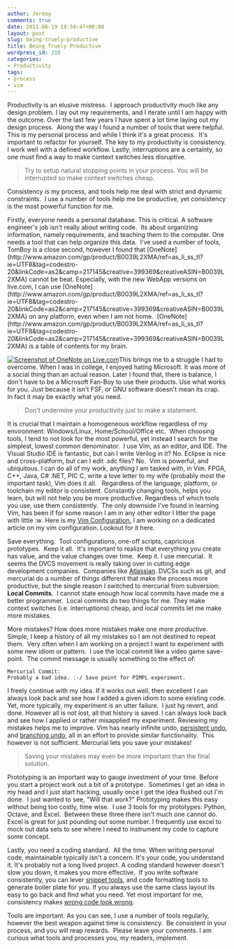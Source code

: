 ```yaml
---
author: Jeremy
comments: true
date: 2011-06-19 18:59:47+00:00
layout: post
slug: being-truely-productive
title: Being Truely Productive
wordpress_id: 219
categories:
- Productivity
tags:
- process
- vim
---
```


Productivity is an elusive mistress.  I approach productivity much like any design problem. I lay out my requirements, and I iterate until I am happy with the outcome. Over the last few years I have spent a lot time laying out my design process.  Along the way I found a number of tools that were helpful.  This is my personal process and while I think it's a great process.  It's important to refactor for yourself. The key to my productivity is consistency. I work well with a defined workflow. Lastly, interruptions are a certainty, so one must find a way to make context switches less disruptive.


<blockquote>Try to setup natural stopping points in your process. You will be interrupted so make context switches cheap.</blockquote>


Consistency _is_ my process, and tools help me deal with strict and dynamic constraints.  I use a number of tools help me be productive, yet consistency is the most powerful function for me.

<!-- more -->Firstly, everyone needs a personal database. This is critical. A software engineer's job isn't really about writing code.  Its about organizing information, namely requirements, and teaching them to the computer. One needs a tool that can help organize this data.  I've used a number of tools, TomBoy is a close second, however I found that [OneNote](http://www.amazon.com/gp/product/B0039L2XMA/ref=as_li_ss_tl?ie=UTF8&tag=codestro-20&linkCode=as2&camp=217145&creative=399369&creativeASIN=B0039L2XMA) cannot be beat. Especially, with the new WebApp versions on live.com, I can use [OneNote](http://www.amazon.com/gp/product/B0039L2XMA/ref=as_li_ss_tl?ie=UTF8&tag=codestro-20&linkCode=as2&camp=217145&creative=399369&creativeASIN=B0039L2XMA) on any platform, even when I am not home.  [OneNote](http://www.amazon.com/gp/product/B0039L2XMA/ref=as_li_ss_tl?ie=UTF8&tag=codestro-20&linkCode=as2&camp=217145&creative=399369&creativeASIN=B0039L2XMA) is a table of contents for my brain.

[![Screenshot of OneNote on Live.com](http://www.codestrokes.com/wp-content/uploads/2011/06/OneNoteOnline-300x161.png)](http://www.codestrokes.com/wp-content/uploads/2011/06/OneNoteOnline.png)This brings me to a struggle I had to overcome. When I was in college, I enjoyed hating Microsoft. It was more of a social thing than an actual reason. Later I found that, there is balance, I don't have to be a Microsoft Fan-Boy to use their products. Use what works for you. Just because it isn't FSF, or GNU software doesn't mean its crap.  In fact it may be exactly what you need.


<blockquote>Don't undermine your productivity just to make a statement.</blockquote>


It is crucial that I maintain a homogeneous workflow regardless of my environment: Windows/Linux, Home/School/Office etc.  When choosing tools, I tend to not look for the most powerful, yet instead I search for  the simplest, lowest common denominator.  I use Vim, as an editor, and IDE. The Visual Studio IDE is  fantastic, but can I write Verilog in it? No. Eclipse is nice and  cross-platform, but can I edit .sdc files? No.  Vim is powerful, and  ubiquitous. I can do all of my work, anything I am tasked  with, in Vim. FPGA, C++, Java, C# .NET, PIC C, write a love letter to my  wife (probably most the important task), Vim does it all.   Regardless of the language, platform, or toolchain my editor is consistent. Constantly changing tools, helps you learn, but will not help you be more productive. Regardless of which tools you use, use them consistently.  The only downside I've found in learning Vim, has been if for some reason I am in any other editor I litter the page with little _:w_. Here is my [Vim Configuration.](https://bitbucket.org/jwright/vim-configuration) I am working on a dedicated article on my vim configuration. Lookout for it here.

Save everything.  Tool configurations, one-off scripts, capricious prototypes.  Keep it all.  It's important to realize that everything you create has value, and the value changes over time.  Keep it. I use mercurial.  It seems the DVCS movement is really taking over in cutting edge development companies.  Companies like [Atlassian](http://blogs.atlassian.com/developer/2011/02/moving_to_mercurial_-_why_we_did_it.html). DVCSs such as git, and mercurial do a number of things different that make the process more productive, but the single reason I switched to mercurial from subversion: **Local Commits**.  I cannot state enough how local commits have made me a better programmer.  Local commits do two things for me. They make context switches (i.e. interruptions) cheap, and local commits let me make more mistakes.

More mistakes? How does more mistakes make one _more productive_.  Simple, I keep a history of all my mistakes so I am not destined to repeat them.  Very often when I am working on a project I want to experiment with some new idiom or pattern.  I use the local commit like a video game save-point.  The commit message is usually something to the effect of:

    
    Mercurial Commit:
    Probably a bad idea. :-/ Save point for PIMPL experiment.


I freely continue with my idea. If it works out well, then excellent I can always look back and see how I added a given idiom to some existing code. Yet, more typically, my experiment is an utter failure.  I just hg revert, and done. However all is not lost, all that history is saved. I can always look back and see how I applied or rather misapplied my experiment. Reviewing my mistakes helps me to improve. Vim has nearly infinite undo, [persistent undo](https://groups.google.com/group/vim_announce/browse_thread/thread/66c02efd1523554b?pli=1), and [branching undo](http://vimdoc.sourceforge.net/htmldoc/undo.html), all in an effort to provide similar functionality.  This however is not sufficient. Mercurial lets you save your mistakes! 

<blockquote>Saving your mistakes may even be more important than the final solution.</blockquote>



Prototyping is an important way to gauge investment of your time. Before you start a project work out a bit of a prototype.  Sometimes I get an idea in my head and I just start hacking, usually once I get the idea flushed out I'm done.  I just wanted to see, "Will that work?" Prototyping makes this easy without being too costly, time wise.  I use 3 tools for my prototypes: Python, Octave, and Excel.  Between these three there isn't much one cannot do. Excel is great for just pounding out some number. I frequently use excel to mock out data sets to see where I need to instrument my code to capture some concept.

Lastly, you need a coding standard.  All the time. When writing personal code, maintainable typically isn't a concern. It's your code, you understand it. It's probably not a long lived project. A coding standard however doesn't slow you down, it makes you more effective.  If you write software consistently, you can lever [snippet tools](https://bitbucket.org/jwright/vim-configuration/src/1da9bad9fe53/snippets/), and code formatting tools to generate boiler plate for you. If you always use the same class layout its easy to go back and find what you need. Yet most important for me, consistency makes [wrong code look wrong](http://www.joelonsoftware.com/articles/Wrong.html).

Tools are important. As you can see, I use a number of tools regularly, however the best weapon against time is consistency.  Be consistent in your process, and you will reap rewards.  Please leave your comments. I am curious what tools and processes you, my readers, implement.
